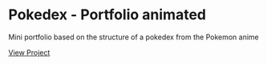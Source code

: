 # Pokedex - Portfolio animated

Mini portfolio based on the structure of a pokedex from the Pokemon anime

[View Project](https://akistapace.github.io/Pokedex/)
